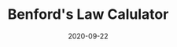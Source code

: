 ---
slug: "/projects/benfords-law"
date: "2020-09-22"
title: "Benford's Law Calulator"
tags: ["React", "ChartJS"]
---